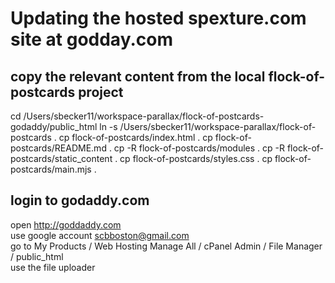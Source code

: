 # Updating the hosted spexture.com site at godday.com

## copy the relevant content from the local flock-of-postcards project
cd  /Users/sbecker11/workspace-parallax/flock-of-postcards-godaddy/public_html
ln -s /Users/sbecker11/workspace-parallax/flock-of-postcards .
cp flock-of-postcards/index.html .
cp flock-of-postcards/README.md .
cp -R flock-of-postcards/modules .
cp -R flock-of-postcards/static_content  .
cp flock-of-postcards/styles.css .
cp flock-of-postcards/main.mjs .

## login to godaddy.com
open http://goddaddy.com  
use google account scbboston@gmail.com  
go to  My Products / Web Hosting Manage All / cPanel Admin / File Manager / public_html  
use the file uploader  
